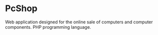 # PcShop
Web application designed for the online sale of computers and computer components. PHP programming language.

